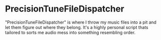 # PrecisionTuneFileDispatcher
"PrecisionTuneFileDispatcher" is where I throw my music files into a pit and let them figure out where they belong. It's a highly personal script thats tailored to sorts me audio mess into something resembling order.
